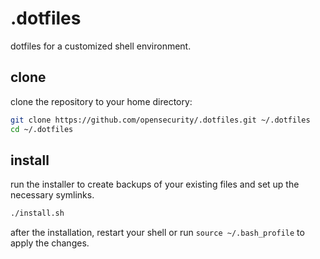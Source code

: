 # .dotfiles

dotfiles for a customized shell environment.

## clone

clone the repository to your home directory:

```bash
git clone https://github.com/opensecurity/.dotfiles.git ~/.dotfiles
cd ~/.dotfiles
```

## install

run the installer to create backups of your existing files and set up the necessary symlinks.

```bash
./install.sh
```

after the installation, restart your shell or run `source ~/.bash_profile` to apply the changes.
